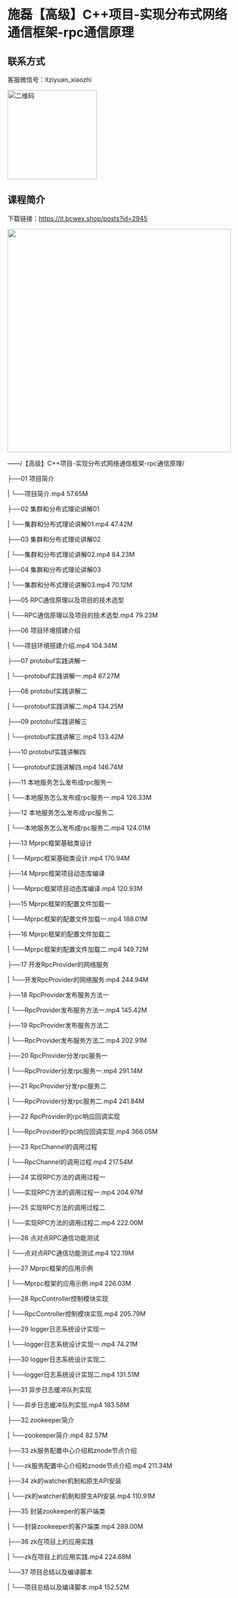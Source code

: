 # 施磊【高级】C++项目-实现分布式网络通信框架-rpc通信原理

## 联系方式

客服微信号：itziyuan_xiaozhi

<img src="https://ziyuanyun.oss-cn-guangzhou.aliyuncs.com/common/20240614073449/666b82192834a.jpg" width="200" height="200" alt="二维码">

## 课程简介

下载链接：https://it.bcwex.shop/posts?id=2945

<img src="https://ziyuanyun.oss-cn-guangzhou.aliyuncs.com/yun/20240515184448/664492206e122.jpg" width="500" alt="">

  

 ——/【高级】C++项目-实现分布式网络通信框架-rpc通信原理/

 ├──01 项目简介

 | └──项目简介.mp4 57.65M

 ├──02 集群和分布式理论讲解01

 | └──集群和分布式理论讲解01.mp4 47.42M

 ├──03 集群和分布式理论讲解02

 | └──集群和分布式理论讲解02.mp4 84.23M

 ├──04 集群和分布式理论讲解03

 | └──集群和分布式理论讲解03.mp4 70.12M

 ├──05 RPC通信原理以及项目的技术选型

 | └──RPC通信原理以及项目的技术选型.mp4 79.23M

 ├──06 项目环境搭建介绍

 | └──项目环境搭建介绍.mp4 104.34M

 ├──07 protobuf实践讲解一

 | └──protobuf实践讲解一.mp4 87.27M

 ├──08 protobuf实践讲解二

 | └──protobuf实践讲解二.mp4 134.25M

 ├──09 protobuf实践讲解三

 | └──protobuf实践讲解三.mp4 133.42M

 ├──10 protobuf实践讲解四

 | └──protobuf实践讲解四.mp4 146.74M

 ├──11 本地服务怎么发布成rpc服务一

 | └──本地服务怎么发布成rpc服务一.mp4 126.33M

 ├──12 本地服务怎么发布成rpc服务二

 | └──本地服务怎么发布成rpc服务二.mp4 124.01M

 ├──13 Mprpc框架基础类设计

 | └──Mprpc框架基础类设计.mp4 170.94M

 ├──14 Mprpc框架项目动态库编译

 | └──Mprpc框架项目动态库编译.mp4 120.93M

 ├──15 Mprpc框架的配置文件加载一

 | └──Mprpc框架的配置文件加载一.mp4 188.01M

 ├──16 Mprpc框架的配置文件加载二

 | └──Mprpc框架的配置文件加载二.mp4 149.72M

 ├──17 开发RpcProvider的网络服务

 | └──开发RpcProvider的网络服务.mp4 244.94M

 ├──18 RpcProvider发布服务方法一

 | └──RpcProvider发布服务方法一.mp4 145.42M

 ├──19 RpcProvider发布服务方法二

 | └──RpcProvider发布服务方法二.mp4 202.91M

 ├──20 RpcProvider分发rpc服务一

 | └──RpcProvider分发rpc服务一.mp4 291.14M

 ├──21 RpcProvider分发rpc服务二

 | └──RpcProvider分发rpc服务二.mp4 241.84M

 ├──22 RpcProvider的rpc响应回调实现

 | └──RpcProvider的rpc响应回调实现.mp4 366.05M

 ├──23 RpcChannel的调用过程

 | └──RpcChannel的调用过程.mp4 217.54M

 ├──24 实现RPC方法的调用过程一

 | └──实现RPC方法的调用过程一.mp4 204.97M

 ├──25 实现RPC方法的调用过程二

 | └──实现RPC方法的调用过程二.mp4 222.00M

 ├──26 点对点RPC通信功能测试

 | └──点对点RPC通信功能测试.mp4 122.19M

 ├──27 Mprpc框架的应用示例

 | └──Mprpc框架的应用示例.mp4 226.03M

 ├──28 RpcController控制模块实现

 | └──RpcController控制模块实现.mp4 205.79M

 ├──29 logger日志系统设计实现一

 | └──logger日志系统设计实现一.mp4 74.21M

 ├──30 logger日志系统设计实现二

 | └──logger日志系统设计实现二.mp4 131.51M

 ├──31 异步日志缓冲队列实现

 | └──异步日志缓冲队列实现.mp4 183.58M

 ├──32 zookeeper简介

 | └──zookeeper简介.mp4 82.57M

 ├──33 zk服务配置中心介绍和znode节点介绍

 | └──zk服务配置中心介绍和znode节点介绍.mp4 211.34M

 ├──34 zk的watcher机制和原生API安装

 | └──zk的watcher机制和原生API安装.mp4 110.91M

 ├──35 封装zookeeper的客户端类

 | └──封装zookeeper的客户端类.mp4 289.00M

 ├──36 zk在项目上的应用实践

 | └──zk在项目上的应用实践.mp4 224.68M

 └──37 项目总结以及编译脚本

 | └──项目总结以及编译脚本.mp4 152.52M

 &nbsp;

  